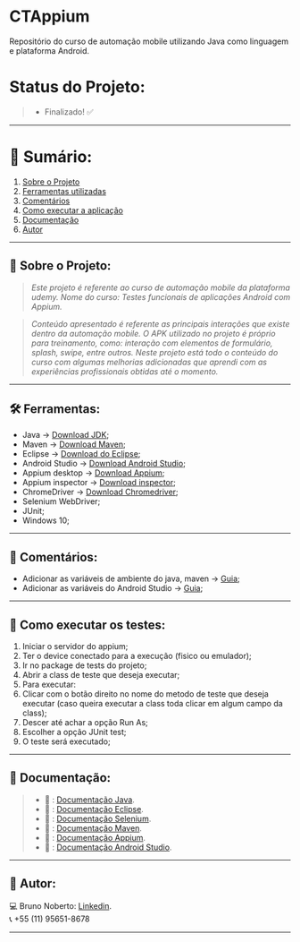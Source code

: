 # CTAppium
Repositório do curso de automação mobile utilizando Java como linguagem e plataforma Android.

# Status do Projeto:
> - Finalizado! :white_check_mark:

*******

# :file_folder: Sumário:
1. [Sobre o Projeto](#sobre)
2. [Ferramentas utilizadas](#ferramentas)
2. [Comentários](#comentarios)
5. [Como executar a aplicação](#execucao)
6. [Documentação](#documentacao)
7. [Autor](#autor)

*******

<div id='sobre'/>

## :file_folder: Sobre o Projeto:
> *Este projeto é referente ao curso de automação mobile da plataforma udemy. Nome do curso: Testes funcionais de aplicações Android com Appium.*

> *Conteúdo apresentado é referente as principais interações que existe dentro da automação mobile. O APK utilizado no projeto é próprio para treinamento, como: 
interação com elementos de formulário, splash, swipe, entre outros. Neste projeto está todo o conteúdo do curso com algumas melhorias adicionadas que aprendi com
as experiências profissionais obtidas até o momento.*

*******

<div id='ferramentas'/>

## 🛠 Ferramentas:
- Java -> [Download JDK](https://www.oracle.com/java/technologies/javase-downloads.html);
- Maven -> [Download Maven](https://maven.apache.org/download.cgi);
- Eclipse -> [Download do Eclipse](https://www.eclipse.org/);
- Android Studio -> [Download Android Studio](https://developer.android.com/studio);
- Appium desktop -> [Download Appium](https://appium.io/downloads.html);
- Appium inspector -> [Download inspector](https://github.com/appium/appium-inspector/releases);
- ChromeDriver -> [Download Chromedriver](https://chromedriver.chromium.org/downloads);
- Selenium WebDriver;
- JUnit;
- Windows 10;


*******

<div id='comentarios'/>

## :file_folder: Comentários:

- Adicionar as variáveis de ambiente do java, maven -> [Guia](https://medium.com/beelabacademy/configurando-vari%C3%A1veis-de-ambiente-java-home-e-maven-home-no-windows-e-unix-d9461f783c26);
- Adicionar as variáveis do Android Studio -> [Guia](https://cursos.alura.com.br/forum/topico-nao-consigo-configurar-a-variavel-de-ambiente-android_home-147471);

*******

<div id='execucao'/>

## :file_folder: Como executar os testes:

1. Iniciar o servidor do appium;
2. Ter o device conectado para a execução (fisico ou emulador);
3. Ir no package de tests do projeto;
4. Abrir a class de teste que deseja executar;
5. Para executar:
6. Clicar com o botão direito no nome do metodo de teste que deseja executar (caso queira executar a class toda clicar em algum campo da class);
7. Descer até achar a opção Run As;
8. Escolher a opção JUnit test;
9. O teste será executado;

*******

<div id='documentacao'/>

## :file_folder: Documentação:

> - :blue_book: : [Documentação Java](https://www.oracle.com/br/java/technologies/javase-jdk8-doc-downloads.html).
> - :blue_book: : [Documentação Eclipse](https://www.eclipse.org/documentation/).
> - :blue_book: : [Documentação Selenium](https://www.selenium.dev/documentation/pt-br/getting_started/).
> - :blue_book: : [Documentação Maven](https://maven.apache.org/guides/index.html).
> - :blue_book: : [Documentação Appium](https://appium.io/docs/en/about-appium/api/).
> - :blue_book: : [Documentação Android Studio](https://developer.android.com/docs?hl=pt-br).

*******

<div id='autor'/>

## :bust_in_silhouette: Autor:
:computer: Bruno Noberto: [Linkedin](https://www.linkedin.com/in/bruno-noberto/).
<br/>
:telephone_receiver: +55 (11) 95651-8678
*******

